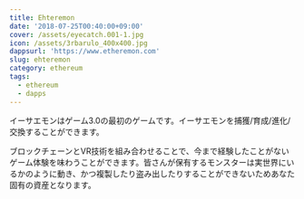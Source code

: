 ```yaml
---
title: Ehteremon
date: '2018-07-25T00:40:00+09:00'
cover: /assets/eyecatch.001-1.jpg
icon: /assets/3rbarulo_400x400.jpg
dappsurl: 'https://www.etheremon.com'
slug: ehteremon
category: ethereum
tags:
  - ethereum
  - dapps
---
```

イーサエモンはゲーム3.0の最初のゲームです。イーサエモンを捕獲/育成/進化/交換することができます。



ブロックチェーンとVR技術を組み合わせることで、今まで経験したことがないゲーム体験を味わうことができます。皆さんが保有するモンスターは実世界にいるかのように動き、かつ複製したり盗み出したりすることができないためあなた固有の資産となります。
